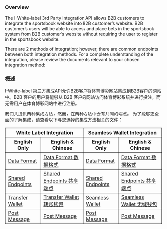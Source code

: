 ### Overview

The I-White-label 3rd Party integration API allows B2B customers to integrate the sportsbook website into B2B customer’s website. B2B customer’s users will be able to access and place bets in the sportsbook system from B2B customer’s website without requiring the user to register in the sportsbook website.

There are 2 methods of integration; however, there are common endpoints between both integration methods. For a complete understanding of the integration, please review the documents relevant to your chosen integration method:

### 概述

I-White-label 第三方集成API允许B2B客户将体育博彩网站集成到B2B客户的网站中。B2B 客户的用户将能够从 B2B 客户的网站访问体育博彩系统并进行投注，而无需用户在体育博彩网站中进行注册。

我们共提供两种集成方法，然而，在两种方法中会有共同的端点。
为了能够更全面的了解集成，请查看以下与您选择的集成方法相关的文件：


<table border="1" cellspacing="0" cellpadding="8">
  <thead>
    <tr>
      <th colspan="2">White Label Integration</th>
      <th colspan="2">Seamless Wallet Integration</th>
    </tr>
    <tr>
      <th>English Only</th>
      <th>English &amp; Chinese</th>
      <th>English Only</th>
      <th>English &amp; Chinese</th>
    </tr>
  </thead>
  <tbody>
    <tr>
      <td><a href="/docs/data-format-en.md">Data Format</a></td>
      <td><a href="/docs/data-format.md">Data Format 数据格式</a></td>
      <td><a href="/docs/data-format-en.md">Data Format</a></td>
      <td><a href="/docs/data-format.md">Data Format 数据格式</a></td>
    </tr>
    <tr>
      <td><a href="/docs/shared-en.md">Shared Endpoints</a></td>
      <td><a href="/docs/shared.md">Shared Endpoints 共享端点</a></td>
      <td><a href="/docs/shared-en.md">Shared Endpoints</a></td>
      <td><a href="/docs/shared.md">Shared Endpoints 共享端点</a></td>
    </tr>
    <tr>
      <td><a href="/docs/transfer-en.md">Transfer Wallet</a></td>
      <td><a href="/docs/transfer.md">Transfer Wallet 转账钱包</a></td>
      <td><a href="/docs/seamless-en.md">Seamless Wallet</a></td>
      <td><a href="/docs/seamless.md">Seamless Wallet 无缝钱包</a></td>
    </tr>
    <tr>
      <td><a href="/docs/post-message-en.md">Post Message</a></td>
      <td><a href="/docs/post-message.md">Post Message</a></td>
      <td><a href="/docs/post-message-en.md">Post Message</a></td>
      <td><a href="/docs/post-message.md">Post Message</a></td>
    </tr>
  </tbody>
</table>
